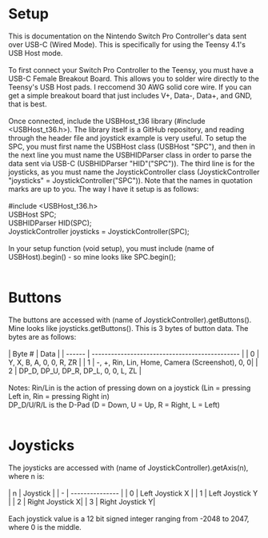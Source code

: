 # Setup
This is documentation on the Nintendo Switch Pro Controller's data sent over USB-C (Wired Mode). This is specifically for using the Teensy 4.1's USB Host mode.<br><br>
To first connect your Switch Pro Controller to the Teensy, you must have a USB-C Female Breakout Board. This allows you to solder wire directly to the Teensy's USB Host pads. I reccomend 30 AWG solid core wire. If you can get a simple breakout board that just includes V+, Data-, Data+, and GND, that is best.<br><br>
Once connected, include the USBHost_t36 library (#include <USBHost_t36.h>). The library itself is a GitHub repository, and reading through the header file and joystick example is very useful. To setup the SPC, you must first name the USBHost class (USBHost "SPC"), and then in the next line you must name the USBHIDParser class in order to parse the data sent via USB-C (USBHIDParser "HID"("SPC")). The third line is for the joysticks, as you must name the JoystickController class (JoystickController "joysticks" = JoystickController("SPC")). Note that the names in quotation marks are up to you. The way I have it setup is as follows:<br><br>
#include <USBHost_t36.h><br>
USBHost SPC;<br>
USBHIDParser HID(SPC);<br>
JoystickController joysticks = JoystickController(SPC);<br><br>
In your setup function (void setup), you must include (name of USBHost).begin() - so mine looks like SPC.begin();<br><br>
# Buttons
The buttons are accessed with (name of JoystickController).getButtons(). Mine looks like joysticks.getButtons(). This is 3 bytes of button data. The bytes are as follows:<br><br>
| Byte # | Data                                           |
| ------ | ---------------------------------------------- |
| 0      | Y, X, B, A, 0, 0, R, ZR                        |
| 1      | -, +, Rin, Lin, Home, Camera (Screenshot), 0, 0|
| 2      | DP_D, DP_U, DP_R, DP_L, 0, 0, L, ZL            |
<br><br>
Notes: Rin/Lin is the action of pressing down on a joystick (Lin = pressing Left in, Rin = pressing Right in)<br> DP_D/U/R/L is the D-Pad (D = Down, U = Up, R = Right, L = Left)<br><br>
# Joysticks
The joysticks are accessed with (name of JoystickController).getAxis(n), where n is:<br><br>
| n | Joystick        |
| - | --------------- |
| 0 | Left Joystick X |
| 1 | Left Joystick Y |
| 2 | Right Joystick X|
| 3 | Right Joystick Y|
<br><br>
Each joystick value is a 12 bit signed integer ranging from -2048 to 2047, where 0 is the middle.
